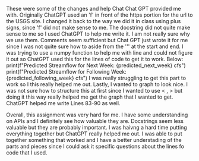 These were some of the changes and help Chat Chat GPT provided me with. 
Originally ChatGPT used an 'f' in front of the https portion for the url to the USGS site. I changed it back to the way we did it in class using plus signs, since 'f' did not make sense to me. 
The docstring did not quite make sense to me so I used ChatGPT to help me write it. I am not really sure why we use them. Comments seem sufficient but Chat GPT just wrote it for me since I was not quite sure how to aside from the ''' at the start and end. 
I was trying to use a numpy function to help me with line and could not figure it out so ChatGPT used this for the lines of code to get it to work. Below:
 print(f"Predicted Streamflow for Next Week: {predicted_next_week} cfs")
 print(f"Predicted Streamflow for Following Week: {predicted_following_week} cfs")
I was really struggling to get this part to work so I this really helped me out. 
Lastly, I wanted to graph to look nice. I was not sure how to structure this at first since I wanted to use < , > but doing it this way really helped me get the graph that I wanted to get. ChatGPT helped me write Lines 83-90 as well. 

Overall, this assignment was very hard for me. I have some understanding on APIs and I definitely see how valuable they are. Docstrings seem less valuable but they are probably important. I was haivng a hard time putting everything together but ChatGPT really helped me out. I was able to put together something that worked and I have a better understading of the parts and pieces since I could ask it specific questions about the lines fo code that I used. 